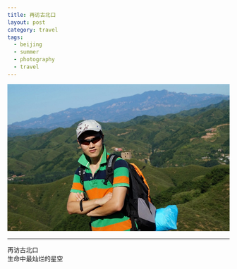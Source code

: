 ```yaml
---
title: 再访古北口
layout: post
category: travel
tags:
  - beijing
  - summer
  - photography
  - travel
---
```


![Gubeikou](/media/image/2013/gubeikou.jpg)  

---

再访古北口  
生命中最灿烂的星空  

